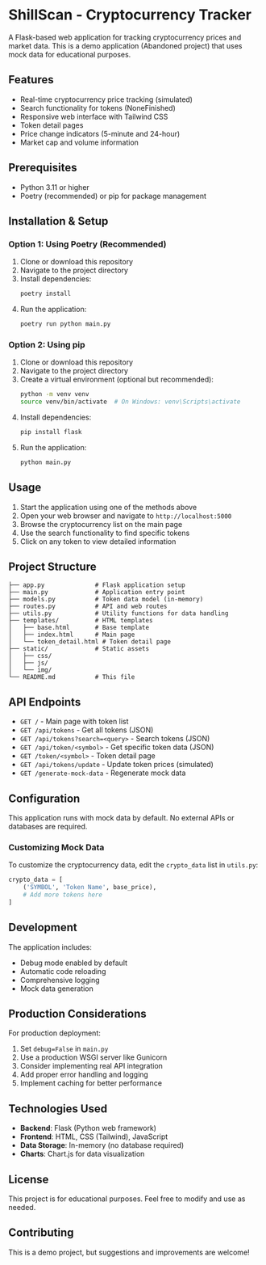 
# ShillScan - Cryptocurrency Tracker

A Flask-based web application for tracking cryptocurrency prices and market data. This is a demo application (Abandoned project) that uses mock data for educational purposes.

## Features

- Real-time cryptocurrency price tracking (simulated)
- Search functionality for tokens (NoneFinished)
- Responsive web interface with Tailwind CSS
- Token detail pages
- Price change indicators (5-minute and 24-hour)
- Market cap and volume information

## Prerequisites

- Python 3.11 or higher
- Poetry (recommended) or pip for package management

## Installation & Setup

### Option 1: Using Poetry (Recommended)

1. Clone or download this repository
2. Navigate to the project directory
3. Install dependencies:
   ```bash
   poetry install
   ```
4. Run the application:
   ```bash
   poetry run python main.py
   ```

### Option 2: Using pip

1. Clone or download this repository
2. Navigate to the project directory
3. Create a virtual environment (optional but recommended):
   ```bash
   python -m venv venv
   source venv/bin/activate  # On Windows: venv\Scripts\activate
   ```
4. Install dependencies:
   ```bash
   pip install flask
   ```
5. Run the application:
   ```bash
   python main.py
   ```

## Usage

1. Start the application using one of the methods above
2. Open your web browser and navigate to `http://localhost:5000`
3. Browse the cryptocurrency list on the main page
4. Use the search functionality to find specific tokens
5. Click on any token to view detailed information

## Project Structure

```
├── app.py              # Flask application setup
├── main.py             # Application entry point
├── models.py           # Token data model (in-memory)
├── routes.py           # API and web routes
├── utils.py            # Utility functions for data handling
├── templates/          # HTML templates
│   ├── base.html       # Base template
│   ├── index.html      # Main page
│   └── token_detail.html # Token detail page
├── static/             # Static assets
│   ├── css/
│   ├── js/
│   └── img/
└── README.md           # This file
```

## API Endpoints

- `GET /` - Main page with token list
- `GET /api/tokens` - Get all tokens (JSON)
- `GET /api/tokens?search=<query>` - Search tokens (JSON)
- `GET /api/token/<symbol>` - Get specific token data (JSON)
- `GET /token/<symbol>` - Token detail page
- `GET /api/tokens/update` - Update token prices (simulated)
- `GET /generate-mock-data` - Regenerate mock data

## Configuration

This application runs with mock data by default. No external APIs or databases are required.

### Customizing Mock Data

To customize the cryptocurrency data, edit the `crypto_data` list in `utils.py`:

```python
crypto_data = [
    ('SYMBOL', 'Token Name', base_price),
    # Add more tokens here
]
```

## Development

The application includes:
- Debug mode enabled by default
- Automatic code reloading
- Comprehensive logging
- Mock data generation

## Production Considerations

For production deployment:
1. Set `debug=False` in `main.py`
2. Use a production WSGI server like Gunicorn
3. Consider implementing real API integration
4. Add proper error handling and logging
5. Implement caching for better performance

## Technologies Used

- **Backend**: Flask (Python web framework)
- **Frontend**: HTML, CSS (Tailwind), JavaScript
- **Data Storage**: In-memory (no database required)
- **Charts**: Chart.js for data visualization

## License

This project is for educational purposes. Feel free to modify and use as needed.

## Contributing

This is a demo project, but suggestions and improvements are welcome!
